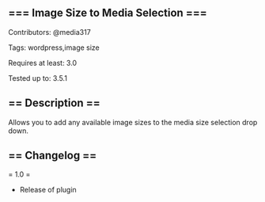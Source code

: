 === Image Size to Media Selection ===
-------------------------------------
Contributors: @media317

Tags: wordpress,image size

Requires at least: 3.0

Tested up to: 3.5.1

== Description ==
-----------------

Allows you to add any available image sizes to the media size selection drop down.

== Changelog ==
---------------
= 1.0 =
* Release of plugin
